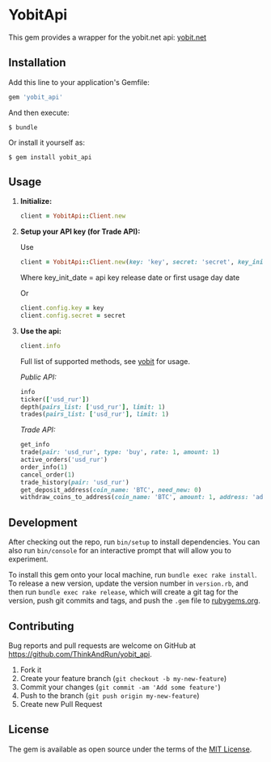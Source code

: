 # YobitApi

This gem provides a wrapper for the yobit.net api: [yobit.net](https://yobit.net/en/api)

## Installation

Add this line to your application's Gemfile:

```ruby
gem 'yobit_api'
```

And then execute:

    $ bundle

Or install it yourself as:

    $ gem install yobit_api

## Usage

1. **Initialize:**

    ```ruby
    client = YobitApi::Client.new
    ```
2. **Setup your API key (for Trade API):**

    Use
    ```ruby
    client = YobitApi::Client.new(key: 'key', secret: 'secret', key_init_date: '01.01.2018')
    ```
    Where key_init_date = api key release date or first usage day date
    
    Or
    ```ruby
    client.config.key = key
    client.config.secret = secret
    ```
3. **Use the api:**

    ```ruby
    client.info
    ```

    Full list of supported methods, see [yobit](https://yobit.net/en/api) for usage.

    *Public API:*
    ```ruby
    info
    ticker(['usd_rur'])
    depth(pairs_list: ['usd_rur'], limit: 1)
    trades(pairs_list: ['usd_rur'], limit: 1)
    ```
    
    *Trade API:*
    ```ruby
    get_info
    trade(pair: 'usd_rur', type: 'buy', rate: 1, amount: 1)
    active_orders('usd_rur')
    order_info(1)
    cancel_order(1)
    trade_history(pair: 'usd_rur')
    get_deposit_address(coin_name: 'BTC', need_new: 0)
    withdraw_coins_to_address(coin_name: 'BTC', amount: 1, address: 'address')
    ```

## Development

After checking out the repo, run `bin/setup` to install dependencies. You can also run `bin/console` for an interactive prompt that will allow you to experiment.

To install this gem onto your local machine, run `bundle exec rake install`. To release a new version, update the version number in `version.rb`, and then run `bundle exec rake release`, which will create a git tag for the version, push git commits and tags, and push the `.gem` file to [rubygems.org](https://rubygems.org).

## Contributing

Bug reports and pull requests are welcome on GitHub at https://github.com/ThinkAndRun/yobit_api.

1. Fork it
2. Create your feature branch (`git checkout -b my-new-feature`)
3. Commit your changes (`git commit -am 'Add some feature'`)
4. Push to the branch (`git push origin my-new-feature`)
5. Create new Pull Request

## License

The gem is available as open source under the terms of the [MIT License](https://opensource.org/licenses/MIT).
